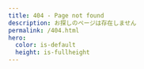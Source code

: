 ```yaml
---
title: 404 - Page not found
description: お探しのページは存在しません
permalink: /404.html
hero:
  color: is-default
  height: is-fullheight
---
```

